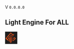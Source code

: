 V ```0.0.0.0``` 
##  Light Engine For ALL
<img src="web_Help_Res/LEFA_LOGO.png" width="40" height="40" />  
  
